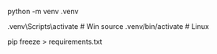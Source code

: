 
python -m venv .venv

.venv\Scripts\activate       # Win
source .venv/bin/activate    # Linux


pip freeze > requirements.txt 
